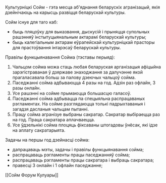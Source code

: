 Культурніцкі Сойм - гэта месца аб'яднання беларускіх агранізацый, якія дзейнічаюць на карысць развіцця беларускай культуры.

Сойм існуе для таго каб:
- быць пляцоўку для выказвання, дыскусій і прыняцця супольных рашэнняў інстытуцыянальным актарамі беларускай культуры;
- быць калегіальным актарам еўрапейскай культурніцкай прасторы для прастоўвання інтарэсаў беларускай культуры.

Правілы функцыянавання Сойма (тэставы перыяд):
1. Чальцом сойма можа стаць любая беларуская арганізацыя афіцыйна зарэгістраваная ў дзяржаве знаходжання за далучэнне якой прагаласавала больш за палову дзеючых чальцоў сойма.
2. Паседжанні сойма адбываюцца 4 разы на год. Адзін раз офлайн, 3 разы онлайн.
3. Усе рашэнні на сойме прымаюцца большасцю галасоў.
4. Паседжанні сойма адбывацца па спецыяльна распрацаваных рэгламентах. На сойме разглядаюцца толькі падрыхтаваныя і загадзя дасланыя чальцам пытанні.
5. Працу сойма агранізуе выбраны сакратар. Сакратар выбіраецца раз на год. Праца сакратара аплачваецца.
6. Усе ўдзельнікі сойма плоцяць фіксаваны штогадовы ўнёсак, які ідзе на аплату сакратарыята.

Задачы на першы год дзейнасці сойма:
- дапрацаваць мэты, задачы і правілы функцыянавання сойма;
- распрацаваць рэгламенты працы паседжанняў сойма;
- распрацаваць рэгламенты працы сакратара і выбраць сакратара;
- правесці 3 онлайн і 1 офлайн паседжанне;


[[Сойм Форум Кулуары]]